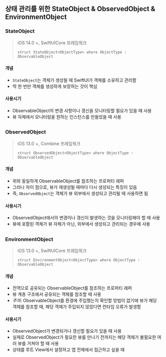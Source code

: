 ## 상태 관리를 위한 StateObject & ObservedObject & EnvironmentObject

### StateObject
> iOS 14.0 +, SwiftUICore 프레임워크
>
> `struct StateObject<ObjectType> where ObjectType : ObservableObject`

#### 개념

- `StateObject`는 객체가 생성될 때 SwiftUI가 객체를 소유하고 관리함
- 딱 한 번만 객체를 생성하게 보장하는 것이 핵심

#### 사용시기
- ObservableObject의 변경 사항이나 갱신을 모니터링할 필요가 있을 때 사용
- 뷰 자체에서 모니터링을 원하는 인스턴스를 만들었을 때 사용

##

### ObservedObject
> iOS 13.0 +, Combine 프레임워크
>
> `struct ObservedObject<ObjectType> where ObjectType : ObservableObject`

#### 개념

- 위와 동일하게 ObservableObject를 참조하는 프로퍼티 래퍼
- 그러나 차이 점으로, 뷰가 재생성될 때마다 다시 생성되는 특징이 있음
- 즉, `ObservedObject`는 객체가 뷰 외부에서 생성되고 관리될 때 사용하면 됨

#### 사용시기

- ObservedObject에서의 변경이나 갱신이 발생하는 것을 모니터링해야 할 때 사용
- 뷰에 포함된 객체가 뷰 자체가 아닌, 외부에서 생성되고 관리되는 경우에 사용

##

### EnvironmentObject
> iOS 13.0 +, SwiftUICore 프레임워크
>
> `struct EnvironmentObject<ObjectType> where ObjectType : ObservableObject`

#### 개념

- 전역으로 공유되는 ObservableObject를 참조하는 프로퍼티 래퍼
- 뷰 계층 구조에서 공유되는 객체를 참조할 때 사용
- *주의*: ObservableObject를 환경에 주입했는지 확인할 방법이 없기에 뷰가 해당 객체를 참조할 때, 해당 객체가 주입되지 않았다면 런타임 오류가 발생함

#### 사용시기

- ObservedObject가 변경되거나 갱신할 필요가 있을 때 사용
- 실제로 ObservedObject가 필요한 뷰를 만나기 전까지는 해당 객체가 불필요한 여러 뷰를 거쳐야 할 때 사용
- 상태를 루트 View에서 설정하고 앱 전체에서 접근하고 싶을 때
